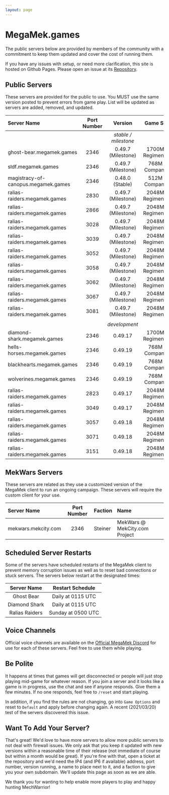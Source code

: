 ```yaml
---
layout: page
---
```

# MegaMek.games

The public servers below are provided by members of the community with a
commitment to keep them updated and cover the cost of running them.

If you have any issues with setup, or need more clarification, this site is
hosted on Github Pages. Please open an issue at its [Repository](https://github.com/rjhancock/megamek-games).

## Public Servers

These servers are provided for the public to use. You MUST use the same version
posted to prevent errors from game play. List will be updated as servers are
added, removed, and updated.

|Server Name|Port Number|Version|Game Size|Provided By|
|:------|:-----:|:--------:|:--:|-------:|
|||*stable / milestone*|||
|ghost-bear.megamek.games            |2346|0.49.7 (Milestone)|1700M - Regimental? |TapEnvy.us, LLC|
|sldf.megamek.games                  |2346|0.49.7 (Milestone)|768M - Companies    |MegaMek Team|
|magistracy-of-canopus.megamek.games |2346|0.48.0 (Stable)|512M - Companies    |Delra|
|ralias-raiders.megamek.games        |2830|0.49.7 (Milestone)|2048M - Regimental? |[RR] Sierra Invenio|
|ralias-raiders.megamek.games        |2866|0.49.7 (Milestone)|2048M - Regimental? |[RR] Sierra Invenio|
|ralias-raiders.megamek.games        |3028|0.49.7 (Milestone)|2048M - Regimental? |[RR] Sierra Invenio|
|ralias-raiders.megamek.games        |3039|0.49.7 (Milestone)|2048M - Regimental? |[RR] Sierra Invenio|
|ralias-raiders.megamek.games        |3052|0.49.7 (Milestone)|2048M - Regimental? |[RR] Sierra Invenio|
|ralias-raiders.megamek.games        |3058|0.49.7 (Milestone)|2048M - Regimental? |[RR] Sierra Invenio|
|ralias-raiders.megamek.games        |3062|0.49.7 (Milestone)|2048M - Regimental? |[RR] Sierra Invenio|
|ralias-raiders.megamek.games        |3067|0.49.7 (Milestone)|2048M - Regimental? |[RR] Sierra Invenio|
|ralias-raiders.megamek.games        |3081|0.49.7 (Milestone)|2048M - Regimental? |[RR] Sierra Invenio|
||||||
|||*development*|||
|diamond-shark.megamek.games  |2346|0.49.17|1700M - Regimental? |TapEnvy.us, LLC|
|hells-horses.megamek.games   |2346|0.49.19|768M - Companies    |MegaMek Team|
|blackhearts.megamek.games    |2346|0.49.19|768M - Companies    |MegaMek Team|
|wolverines.megamek.games     |2346|0.49.19|768M - Companies    |MegaMek Team|
|ralias-raiders.megamek.games|2823|0.49.17|2048M - Regimental? |[RR] Sierra Invenio|
|ralias-raiders.megamek.games|3049|0.49.17|2048M - Regimental? |[RR] Sierra Invenio|
|ralias-raiders.megamek.games|3057|0.49.18|2048M - Regimental? |[RR] Sierra Invenio|
|ralias-raiders.megamek.games|3071|0.49.18|2048M - Regimental? |[RR] Sierra Invenio|
|ralias-raiders.megamek.games|3151|0.49.18|2048M - Regimental? |[RR] Sierra Invenio|

## MekWars Servers

These servers are related as they use a customized version of the MegaMek client to
run an ongoing campaign. These servers will require the custom client for your use.

|Server Name|Port Number|Faction|Name|
|:----|:-----:|:-----|:------|
|mekwars.mekcity.com|2346|Steiner|MekWars @ MekCity.com Project|

## Scheduled Server Restarts

Some of the servers have scheduled restarts of the MegaMek client to prevent
memory corruption issues as well as to reset bad connections or stuck servers.
The servers below restart at the designated times:

|Server Name|Restart Schedule|
|:---------:|:--------------:|
|Ghost Bear     | Daily at 0115 UTC|
|Diamond Shark  | Daily at 0115 UTC|
|Ralias Raiders | Sunday at 0500 UTC|

## Voice Channels

Official voice channels are available on the [Official MegaMek Discord](https://discord.gg/XM54YH9396) for use for each of these servers. Feel free to use them while playing.

## Be Polite

It happens at times that games will get disconnected or people will just stop playing mid-game for whatever reason. If you join a server and it looks like a game is in progress, use the chat and see if anyone responds. Give them a few minutes. If no one responds, feel free to `/reset` and start playing.

In addition, if you find the rules are not changing, go into `Game Options` and reset to `Default` and apply before changing again. A recent (2021/03/20) test of the servers discovered this issue.

## Want To Add Your Server?

That's great! We'd love to have more servers to allow more public servers to not deal with firewall issues. We only ask that you keep it updated with new versions within a reasonable time of their release (not immediate of course but within a month would be great). If you're fine with that, open a ticket at the repository and we'd need the IP4 (and IP6 if available) address, port number, version running, a name to place next to it, and a faction to give you your own subdomain. We'll update this page as soon as we are able.

We thank you for wanting to help enable more players to play and happy hunting MechWarrior!
